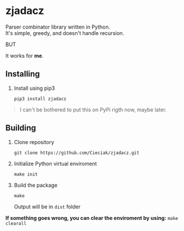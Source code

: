 # zjadacz

Parser combinator library written in Python.  
It's simple, greedy, and doesn't handle recursion.  

BUT

It works for **me**.

## Installing

1. Install using pip3
    ```
    pip3 install zjadacz
    ```

> I can't be bothered to put this on PyPi rigth now, maybe later.

## Building

1. Clone repository
    ```
    git clone https://github.com/Cieciak/zjadacz.git
    ```

2. Initialize Python virtual enviroment
   ```
   make init
   ```

3. Build the package
   ```
   make
   ```
    
    Output will be in `dist` folder

**If something goes wrong, you can clear the enviroment by using:** `make clearall`